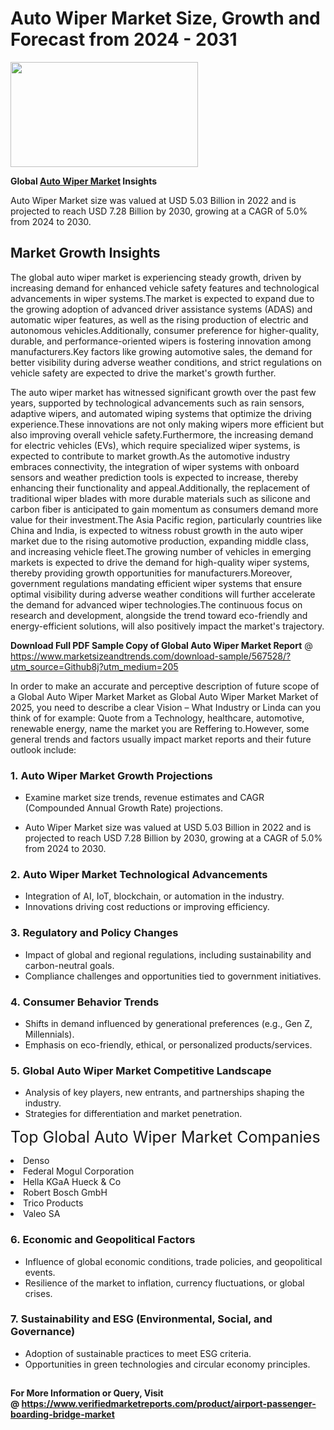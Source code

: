 <H1>Auto Wiper Market Size, Growth and Forecast from 2024 - 2031</H1><img class="aligncenter size-medium wp-image-584254" src="https://thirdeyenews.in/wp-content/uploads/2024/09/Global-Market-Research-300x168.jpeg" alt="" width="300" height="168" /><p><strong>Global&nbsp;<a href="https://www.marketsizeandtrends.com/download-sample/567528/?utm_source=Github8j?utm_medium=205">Auto Wiper Market</a> Insights</strong></p><p>Auto Wiper Market size was valued at USD 5.03 Billion in 2022 and is projected to reach USD 7.28 Billion by 2030, growing at a CAGR of 5.0% from 2024 to 2030.</p><p><h2>Market Growth Insights</h2> <p>The global auto wiper market is experiencing steady growth, driven by increasing demand for enhanced vehicle safety features and technological advancements in wiper systems.The market is expected to expand due to the growing adoption of advanced driver assistance systems (ADAS) and automatic wiper features, as well as the rising production of electric and autonomous vehicles.Additionally, consumer preference for higher-quality, durable, and performance-oriented wipers is fostering innovation among manufacturers.Key factors like growing automotive sales, the demand for better visibility during adverse weather conditions, and strict regulations on vehicle safety are expected to drive the market's growth further.</p> <p>The auto wiper market has witnessed significant growth over the past few years, supported by technological advancements such as rain sensors, adaptive wipers, and automated wiping systems that optimize the driving experience.These innovations are not only making wipers more efficient but also improving overall vehicle safety.Furthermore, the increasing demand for electric vehicles (EVs), which require specialized wiper systems, is expected to contribute to market growth.As the automotive industry embraces connectivity, the integration of wiper systems with onboard sensors and weather prediction tools is expected to increase, thereby enhancing their functionality and appeal.Additionally, the replacement of traditional wiper blades with more durable materials such as silicone and carbon fiber is anticipated to gain momentum as consumers demand more value for their investment.The Asia Pacific region, particularly countries like China and India, is expected to witness robust growth in the auto wiper market due to the rising automotive production, expanding middle class, and increasing vehicle fleet.The growing number of vehicles in emerging markets is expected to drive the demand for high-quality wiper systems, thereby providing growth opportunities for manufacturers.Moreover, government regulations mandating efficient wiper systems that ensure optimal visibility during adverse weather conditions will further accelerate the demand for advanced wiper technologies.The continuous focus on research and development, alongside the trend toward eco-friendly and energy-efficient solutions, will also positively impact the market's trajectory.<p><span class=""><strong>Download Full PDF Sample Copy of Global Auto Wiper Market Report</strong> @ <a href="https://www.marketsizeandtrends.com/download-sample/567528/?utm_source=Github8j?utm_medium=205" target="_blank">https://www.marketsizeandtrends.com/download-sample/567528/?utm_source=Github8j?utm_medium=205</a></span></p><p>In order to make an accurate and perceptive description of future scope of a Global&nbsp;Auto Wiper Market Market as Global&nbsp;Auto Wiper Market Market of 2025, you need to describe a clear Vision &ndash; What Industry or Linda can you think of for example: Quote from a Technology, healthcare, automotive, renewable energy, name the market you are Reffering to.However, some general trends and factors usually impact market reports and their future outlook include:</p><h3>1.&nbsp;<strong>Auto Wiper Market Growth Projections</strong></h3><ul><li>Examine market size trends, revenue estimates and CAGR (Compounded Annual Growth Rate) projections.</li><li><p>Auto Wiper Market size was valued at USD 5.03 Billion in 2022 and is projected to reach USD 7.28 Billion by 2030, growing at a CAGR of 5.0% from 2024 to 2030.</p></li></ul><h3>2.&nbsp;<strong>Auto Wiper Market Technological Advancements</strong></h3><ul><li>Integration of AI, IoT, blockchain, or automation in the industry.</li><li>Innovations driving cost reductions or improving efficiency.</li></ul><h3>3.&nbsp;<strong>Regulatory and Policy Changes</strong></h3><ul><li>Impact of global and regional regulations, including sustainability and carbon-neutral goals.</li><li>Compliance challenges and opportunities tied to government initiatives.</li></ul><h3>4.&nbsp;<strong>Consumer Behavior Trends</strong></h3><ul><li>Shifts in demand influenced by generational preferences (e.g., Gen Z, Millennials).</li><li>Emphasis on eco-friendly, ethical, or personalized products/services.</li></ul><h3>5.&nbsp;<strong>Global Auto Wiper Market Competitive Landscape</strong></h3><ul><li>Analysis of key players, new entrants, and partnerships shaping the industry.</li><li>Strategies for differentiation and market penetration.</li></ul><p data-pm-slice="1 1 []"><span style="color: inherit; font-family: inherit; font-size: 25px;">Top Global Auto Wiper Market Companies</span></p><div class="" data-test-id=""><p><li>Denso</li><li> Federal Mogul Corporation</li><li> Hella KGaA Hueck & Co</li><li> Robert Bosch GmbH</li><li> Trico Products</li><li> Valeo SA</li></p></div><h3>6.&nbsp;<strong>Economic and Geopolitical Factors</strong></h3><ul><li>Influence of global economic conditions, trade policies, and geopolitical events.</li><li>Resilience of the market to inflation, currency fluctuations, or global crises.</li></ul><h3>7.&nbsp;<strong>Sustainability and ESG (Environmental, Social, and Governance)</strong></h3><ul><li>Adoption of sustainable practices to meet ESG criteria.</li><li>Opportunities in green technologies and circular economy principles.</li></ul><h2><strong style="font-size: 14px;">For More Information or Query, Visit @&nbsp;</strong><a style="background-color: #ffffff; font-size: 14px;" href="https://www.marketsizeandtrends.com/report/auto-wiper-market/" target="_blank">https://www.verifiedmarketreports.com/product/airport-passenger-boarding-bridge-market</a></h2>